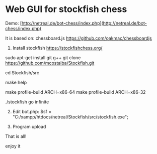 Web GUI for stockfish chess
===========================
Demo:
[http://netreal.de/bot-chess/index.php](http://netreal.de/bot-chess/index.php)

It is based on: chessboard.js
https://github.com/oakmac/chessboardjs

1. Install stockfish
https://stockfishchess.org/


sudo apt-get install git g++
git clone https://github.com/mcostalba/Stockfish.git

cd Stockfish/src

make help

make profile-build ARCH=x86-64
make profile-build ARCH=x86-32

./stockfish
go infinite

2. Edit bot.php: $sf  = "C:/xampp/htdocs/netreal/Stockfish/src/stockfish.exe";

3. Program upload

That is all!

enjoy it
